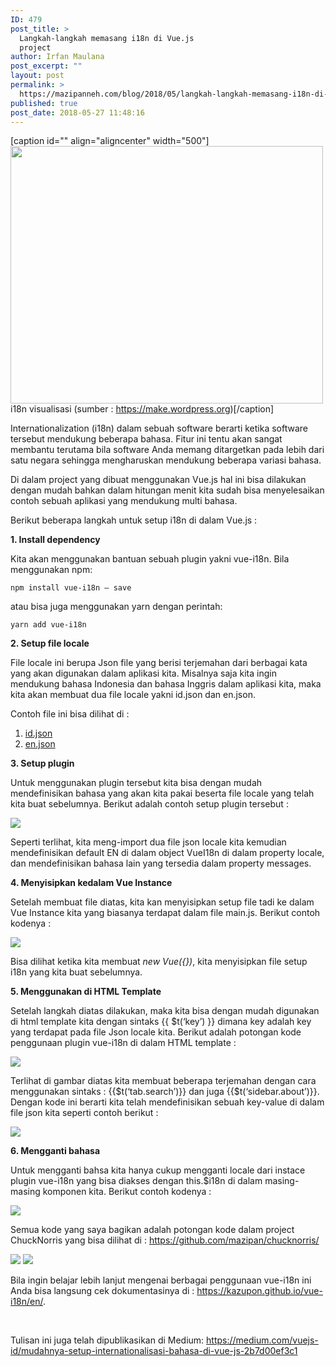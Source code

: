 ```yaml
---
ID: 479
post_title: >
  Langkah-langkah memasang i18n di Vue.js
  project
author: Irfan Maulana
post_excerpt: ""
layout: post
permalink: >
  https://mazipanneh.com/blog/2018/05/langkah-langkah-memasang-i18n-di-vue-js-project/
published: true
post_date: 2018-05-27 11:48:16
---
```

[caption id="" align="aligncenter" width="500"]<img src="https://cdn-images-1.medium.com/max/800/1*CfsCXJtHf9hhwE65VATiOQ.png" alt="" width="500" height="412" /> i18n visualisasi (sumber : https://make.wordpress.org)[/caption]

Internationalization (i18n) dalam sebuah software berarti ketika software tersebut mendukung beberapa bahasa. Fitur ini tentu akan sangat membantu terutama bila software Anda memang ditargetkan pada lebih dari satu negara sehingga mengharuskan mendukung beberapa variasi bahasa.

Di dalam project yang dibuat menggunakan Vue.js hal ini bisa dilakukan dengan mudah bahkan dalam hitungan menit kita sudah bisa menyelesaikan contoh sebuah aplikasi yang mendukung multi bahasa.

Berikut beberapa langkah untuk setup i18n di dalam Vue.js :

<strong>1. Install dependency</strong>

Kita akan menggunakan bantuan sebuah plugin yakni vue-i18n.
Bila menggunakan npm:
<pre><code>npm install vue-i18n — save</code></pre>
atau bisa juga menggunakan yarn dengan perintah:
<pre><code>yarn add vue-i18n</code></pre>
<strong>2. Setup file locale</strong>

File locale ini berupa Json file yang berisi terjemahan dari berbagai kata yang akan digunakan dalam aplikasi kita. Misalnya saja kita ingin mendukung bahasa Indonesia dan bahasa Inggris dalam aplikasi kita, maka kita akan membuat dua file locale yakni id.json dan en.json.

Contoh file ini bisa dilihat di :
<ol>
 	<li><a href="https://github.com/mazipan/chucknorris/blob/master/src/i18n/id.json" target="_blank" rel="noopener">id.json</a></li>
 	<li><a href="https://github.com/mazipan/chucknorris/blob/master/src/i18n/en.json" target="_blank" rel="noopener">en.json</a></li>
</ol>
<strong>3. Setup plugin</strong>

Untuk menggunakan plugin tersebut kita bisa dengan mudah mendefinisikan bahasa yang akan kita pakai beserta file locale yang telah kita buat sebelumnya. Berikut adalah contoh setup plugin tersebut :

<img class="aligncenter" src="https://cdn-images-1.medium.com/max/800/1*ISmEFYkGcPsyTeF22XCwRg.png" />

Seperti terlihat, kita meng-import dua file json locale kita kemudian mendefinisikan default EN di dalam object VueI18n di dalam property locale, dan mendefinisikan bahasa lain yang tersedia dalam property messages.

<strong>4. Menyisipkan kedalam Vue Instance</strong>

Setelah membuat file diatas, kita kan menyisipkan setup file tadi ke dalam Vue Instance kita yang biasanya terdapat dalam file main.js. Berikut contoh kodenya :

<img class="aligncenter" src="https://cdn-images-1.medium.com/max/800/1*6ACofjVF00WuvWO2bPCVjw.png" />

Bisa dilihat ketika kita membuat <i>new Vue({})</i>, kita menyisipkan file setup i18n yang kita buat sebelumnya.

<strong>5. Menggunakan di HTML Template</strong>

Setelah langkah diatas dilakukan, maka kita bisa dengan mudah digunakan di html template kita dengan sintaks {{ $t(‘key’) }} dimana key adalah key yang terdapat pada file Json locale kita. Berikut adalah potongan kode penggunaan plugin vue-i18n di dalam HTML template :

<img class="aligncenter" src="https://cdn-images-1.medium.com/max/800/1*SvD85sxkikZdv_PYT_n-8g.png" />

Terlihat di gambar diatas kita membuat beberapa terjemahan dengan cara menggunakan sintaks : {{$t(‘tab.search’)}} dan juga {{$t(‘sidebar.about’)}}. Dengan kode ini berarti kita telah mendefinisikan sebuah key-value di dalam file json kita seperti contoh berikut :

<img class="aligncenter" src="https://cdn-images-1.medium.com/max/800/1*h9BI7UxMHnI64EHZM6H5Zw.png" />

<strong>6. Mengganti bahasa</strong>

Untuk mengganti bahsa kita hanya cukup mengganti locale dari instace plugin vue-i18n yang bisa diakses dengan this.$i18n di dalam masing-masing komponen kita. Berikut contoh kodenya :

<img class="aligncenter" src="https://cdn-images-1.medium.com/max/800/1*RH3GGyD9rZeNG7Li2xd9DA.png" />

Semua kode yang saya bagikan adalah potongan kode dalam project ChuckNorris yang bisa dilihat di : <a href="https://github.com/mazipan/chucknorris/" target="_blank" rel="noopener">https://github.com/mazipan/chucknorris/</a>

<img class="aligncenter" src="https://cdn-images-1.medium.com/max/800/1*mbx2wtZZ3UdD4X8bessyyQ.png" />
<img class="aligncenter" src="https://cdn-images-1.medium.com/max/800/1*VgS8pLwGSeu4lgj5jTzNnQ.png" />

Bila ingin belajar lebih lanjut mengenai berbagai penggunaan vue-i18n ini Anda bisa langsung cek dokumentasinya di : <a href="https://kazupon.github.io/vue-i18n/en/" target="_blank" rel="noopener">https://kazupon.github.io/vue-i18n/en/</a>.

&nbsp;

Tulisan ini juga telah dipublikasikan di Medium: <a href="https://medium.com/vuejs-id/mudahnya-setup-internationalisasi-bahasa-di-vue-js-2b7d00ef3c1" target="_blank" rel="noopener">https://medium.com/vuejs-id/mudahnya-setup-internationalisasi-bahasa-di-vue-js-2b7d00ef3c1</a>